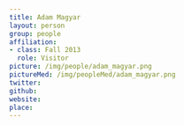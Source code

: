 ```yaml
---
title: Adam Magyar
layout: person
group: people
affiliation:
- class: Fall 2013
  role: Visitor
picture: /img/people/adam_magyar.png
pictureMed: /img/peopleMed/adam_magyar.png
twitter:
github:
website:
place:
---
```

